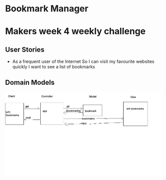 # Bookmark Manager

# Makers week 4 weekly challenge

## User Stories

- As a frequent user of the Internet
So I can visit my favourite websites quickly
I want to see a list of bookmarks

## Domain Models

![Domain model 1](./images/domain_model_1.png)